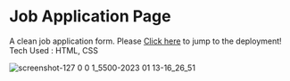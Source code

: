 # Job Application Page
A clean job application form.
Please [Click here](https://shloksuman.github.io/jobform.github.io/) to jump to the deployment!
<br>Tech Used : HTML, CSS

![screenshot-127 0 0 1_5500-2023 01 13-16_26_51](https://user-images.githubusercontent.com/77777064/212347932-dbe32427-f274-492d-b9da-9edb5e4d4d00.jpg)
